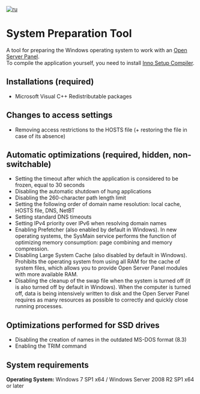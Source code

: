 [![ru](https://img.shields.io/badge/lang-ru-green.svg)](https://github.com/OSPanel/SystemPreparationTool/blob/main/README.ru.md)

# System Preparation Tool

A tool for preparing the Windows operating system to work with an [Open Server Panel](https://ospanel.io).\
To compile the application yourself, you need to install [Inno Setup Compiler](https://jrsoftware.org/download.php/is.exe).

## Installations (required)

* Microsoft Visual C++ Redistributable packages

## Changes to access settings

* Removing access restrictions to the HOSTS file (+ restoring the file in case of its absence)

## Automatic optimizations (required, hidden, non-switchable)

* Setting the timeout after which the application is considered to be frozen, equal to 30 seconds
* Disabling the automatic shutdown of hung applications
* Disabling the 260-character path length limit
* Setting the following order of domain name resolution: local cache, HOSTS file, DNS, NetBT
* Setting standard DNS timeouts
* Setting IPv4 priority over IPv6 when resolving domain names
* Enabling Prefetcher (also enabled by default in Windows). In new operating systems, the SysMain service performs the function of optimizing memory consumption: page combining and memory compression.
* Disabling Large System Cache (also disabled by default in Windows). Prohibits the operating system from using all RAM for the cache of system files, which allows you to provide Open Server Panel modules with more available RAM.
* Disabling the cleanup of the swap file when the system is turned off (it is also turned off by default in Windows). When the computer is turned off, data is being intensively written to disk and the Open Server Panel requires as many resources as possible to correctly and quickly close running processes.

## Optimizations performed for SSD drives

* Disabling the creation of names in the outdated MS-DOS format (8.3)
* Enabling the TRIM command

##  System requirements

**Operating System:** Windows 7 SP1 x64 / Windows Server 2008 R2 SP1 x64 or later
